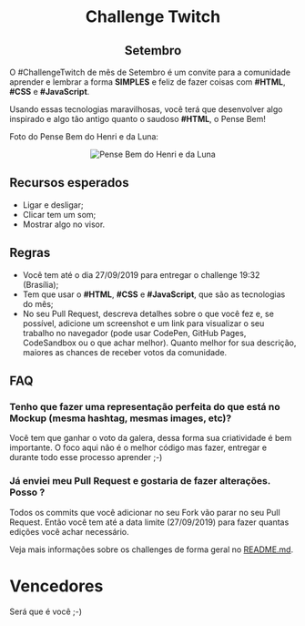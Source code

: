<h1 align="center">Challenge Twitch</h1>
<h2 align="center">Setembro</h2>

O #ChallengeTwitch de mês de Setembro é um convite para a comunidade aprender e lembrar a forma **SIMPLES** e feliz de fazer coisas com **#HTML**, **#CSS** e **#JavaScript**.

Usando essas tecnologias maravilhosas, você terá que desenvolver algo inspirado e algo tão antigo quanto o saudoso **#HTML**, o Pense Bem!

Foto do Pense Bem do Henri e da Luna:

<div align="center">
  <img src="https://i.imgur.com/reR18mP.jpg" alt="Pense Bem do Henri e da Luna">
</div>

## Recursos esperados

- Ligar e desligar;
- Clicar tem um som;
- Mostrar algo no visor.

## Regras

- Você tem até o dia 27/09/2019 para entregar o challenge 19:32 (Brasília);
- Tem que usar o **#HTML**, **#CSS** e **#JavaScript**, que são as tecnologias do mês;
- No seu Pull Request, descreva detalhes sobre o que você fez e, se possível, adicione um screenshot e um link para visualizar o seu trabalho no navegador (pode usar CodePen, GitHub Pages, CodeSandbox ou o que achar melhor). Quanto melhor for sua descrição, maiores as chances de receber votos da comunidade.

## FAQ

### Tenho que fazer uma representação perfeita do que está no Mockup (mesma hashtag, mesmas images, etc)?

Você tem que ganhar o voto da galera, dessa forma sua criatividade é bem importante. O foco aqui não é o melhor código mas fazer, entregar e durante todo esse processo aprender ;-)

### Já enviei meu Pull Request e gostaria de fazer alterações. Posso ?

Todos os commits que você adicionar no seu Fork vão parar no seu Pull Request. Então você tem até a data limite (27/09/2019) para fazer quantas edições você achar necessário.

Veja mais informações sobre os challenges de forma geral no [README.md](../README.md).

# Vencedores

Será que é você ;-)
